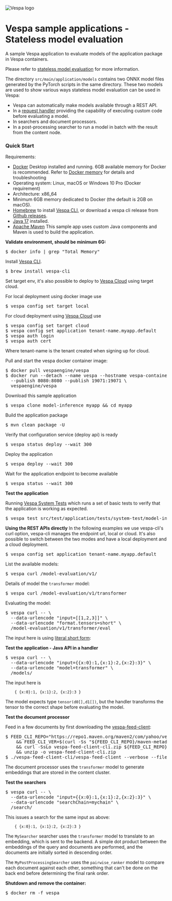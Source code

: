 <!-- Copyright Yahoo. Licensed under the terms of the Apache 2.0 license. See LICENSE in the project root. -->

![Vespa logo](https://vespa.ai/assets/vespa-logo-color.png)

# Vespa sample applications - Stateless model evaluation

A sample Vespa application to evaluate models of the application package in
Vespa containers.

Please refer to
[stateless model evaluation](https://docs.vespa.ai/en/stateless-model-evaluation.html)
for more information.

The directory `src/main/application/models` contains two ONNX model files generated
by the PyTorch scripts in the same directory. These two models are used to show
various ways stateless model evaluation can be used in Vespa:

- Vespa can automatically make models available through a REST API.
- In a [request handler](https://docs.vespa.ai/en/jdisc/developing-request-handlers.html) providing the capability of
  executing custom code before evaluating a model.
- In searchers and document processors.
- In a post-processing searcher to run a model in batch with the result from the content node.

### Quick Start 

Requirements:
* [Docker](https://www.docker.com/) Desktop installed and running. 6GB available memory for Docker is recommended.
  Refer to [Docker memory](https://docs.vespa.ai/en/operations/docker-containers.html#memory)
  for details and troubleshooting
* Operating system: Linux, macOS or Windows 10 Pro (Docker requirement)
* Architecture: x86_64
* Minimum 6GB memory dedicated to Docker (the default is 2GB on macOS).
* [Homebrew](https://brew.sh/) to install [Vespa CLI](https://docs.vespa.ai/en/vespa-cli.html), or download
  a vespa cli release from [Github releases](https://github.com/vespa-engine/vespa/releases).
* [Java 17](https://openjdk.org/projects/jdk/17/) installed.
* [Apache Maven](https://maven.apache.org/install.html) This sample app uses custom Java components and Maven is used
  to build the application.

**Validate environment, should be minimum 6G:**

<pre>
$ docker info | grep "Total Memory"
</pre>

Install [Vespa CLI](https://docs.vespa.ai/en/vespa-cli.html).

<pre >
$ brew install vespa-cli
</pre>

Set target env, it's also possible to deploy to [Vespa Cloud](https://cloud.vespa.ai/)
using target cloud.

For local deployment using docker image use

<pre data-test="exec">
$ vespa config set target local
</pre>

For cloud deployment using [Vespa Cloud](https://cloud.vespa.ai/) use

<pre>
$ vespa config set target cloud
$ vespa config set application tenant-name.myapp.default
$ vespa auth login 
$ vespa auth cert
</pre>

Where tenant-name is the tenant created when signing up for cloud. 

Pull and start the vespa docker container image:

<pre data-test="exec">
$ docker pull vespaengine/vespa
$ docker run --detach --name vespa --hostname vespa-container \
  --publish 8080:8080 --publish 19071:19071 \
  vespaengine/vespa
</pre>

Download this sample application
<pre data-test="exec">
$ vespa clone model-inference myapp && cd myapp
</pre>

Build the application package
<pre data-test="exec" data-test-expect="BUILD SUCCESS" data-test-timeout="300">
$ mvn clean package -U
</pre>

Verify that configuration service (deploy api) is ready

<pre data-test="exec">
$ vespa status deploy --wait 300
</pre>

Deploy the application 

<pre data-test="exec" data-test-assert-contains="Success">
$ vespa deploy --wait 300
</pre>

Wait for the application endpoint to become available

<pre data-test="exec">
$ vespa status --wait 300
</pre>

**Test the application**

Running [Vespa System Tests](https://docs.vespa.ai/en/reference/testing.html)
which runs a set of basic tests to verify that the application is working as expected.
<pre data-test="exec" data-test-assert-contains="Success">
$ vespa test src/test/application/tests/system-test/model-inference-test.json
</pre>

**Using the REST APIs directly**
In the following examples we use vespa-cli's curl option, vespa-cli manages the endpoint url, local or cloud. It's 
also possible to switch between the two modes and have a local deployment and a cloud deployment. 

<pre data-test="exec">
$ vespa config set application tenant-name.myapp.default
</pre>

List the available models:
<pre data-test="exec" data-test-assert-contains="transformer">
$ vespa curl /model-evaluation/v1/ 
</pre>

Details of model the `transformer` model:

<pre data-test="exec" data-test-assert-contains="transformer">
$ vespa curl /model-evaluation/v1/transformer
</pre>

Evaluating the model:

<pre data-test="exec" data-test-assert-contains="1.64956">
$ vespa curl -- \
  --data-urlencode "input=[[1,2,3]]" \
  --data-urlencode "format.tensors=short" \
  /model-evaluation/v1/transformer/eval
</pre>

The input here is using [literal short form](https://docs.vespa.ai/en/reference/tensor.html#tensor-literal-form):

**Test the application - Java API in a handler**

<pre data-test="exec" data-test-assert-contains="1.64956">
$ vespa curl -- \
  --data-urlencode "input={{x:0}:1,{x:1}:2,{x:2}:3}" \
  --data-urlencode "model=transformer" \
  /models/
</pre>

The input here is

```
    { {x:0}:1, {x:1}:2, {x:2}:3 }
```

The model expects type `tensor(d0[],d1[])`, but the handler transforms the tensor to the correct shape before evaluating
the model.

**Test the document processor**

Feed in a few documents by first downloading the [vespa-feed-client](https://docs.vespa.ai/en/vespa-feed-client.html): 

<pre data-test="exec">
$ FEED_CLI_REPO="https://repo1.maven.org/maven2/com/yahoo/vespa/vespa-feed-client-cli" \
	&& FEED_CLI_VER=$(curl -Ss "${FEED_CLI_REPO}/maven-metadata.xml" | sed -n 's/.*&lt;release&gt;\(.*\)&lt;.*&gt;/\1/p') \
	&& curl -SsLo vespa-feed-client-cli.zip ${FEED_CLI_REPO}/${FEED_CLI_VER}/vespa-feed-client-cli-${FEED_CLI_VER}-zip.zip \
	&& unzip -o vespa-feed-client-cli.zip
$ ./vespa-feed-client-cli/vespa-feed-client --verbose --file feed.json --endpoint http://localhost:8080
</pre>

The document processor uses the `transformer` model to generate embeddings that are stored in the content cluster.

**Test the searchers**

<pre data-test="exec" data-test-assert-contains="1.58892">
$ vespa curl -- \
  --data-urlencode "input={{x:0}:1,{x:1}:2,{x:2}:3}" \
  --data-urlencode "searchChain=mychain" \
  /search/
</pre>

This issues a search for the same input as above:

```
    { {x:0}:1, {x:1}:2, {x:2}:3 }
```

The `MySearcher` searcher uses the `transformer` model to translate to an embedding, which is sent to the backend.
A simple dot product between the embeddings of the query and documents are performed, and the documents are initially
sorted in descending order.

The `MyPostProcessingSearcher` uses the `pairwise_ranker` model to compare each document against each other, something
that can't be done on the back end before determining the final rank order.

**Shutdown and remove the container:**

<pre data-test="after">
$ docker rm -f vespa
</pre>
